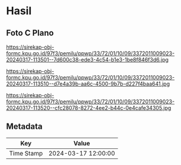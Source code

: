 # Hasil

## Foto C Plano

https://sirekap-obj-formc.kpu.go.id/97f3/pemilu/ppwp/33/72/01/10/09/3372011009023-20240317-113501--7d600c38-ede3-4c54-b1e3-1be8f846f3d6.jpg

https://sirekap-obj-formc.kpu.go.id/97f3/pemilu/ppwp/33/72/01/10/09/3372011009023-20240317-113510--d7e4a39b-aa6c-4500-9b7b-d227f4baa641.jpg

https://sirekap-obj-formc.kpu.go.id/97f3/pemilu/ppwp/33/72/01/10/09/3372011009023-20240317-113520--cfc28078-8272-4ee2-b44c-0e4cafe34305.jpg


## Metadata

| Key        | Value               |
| ---------- | ------------------- |
| Time Stamp | 2024-03-17 12:00:00 |



